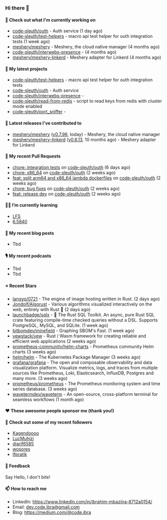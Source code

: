 

### Hi there 👋

#### 👷 Check out what I'm currently working on

- [code-sleuth/outh](https://github.com/code-sleuth/outh) - Auth service (1 day ago)
- [code-sleuth/test-helpers](https://github.com/code-sleuth/test-helpers) - macro api test helper for outh integration tests (1 week ago)
- [meshery/meshery](https://github.com/meshery/meshery) - Meshery, the cloud native manager (4 months ago)
- [code-sleuth/interwebs-presence](https://github.com/code-sleuth/interwebs-presence) -  (4 months ago)
- [meshery/meshery-linkerd](https://github.com/meshery/meshery-linkerd) - Meshery adapter for Linkerd (4 months ago)

#### 🌱 My latest projects

- [code-sleuth/test-helpers](https://github.com/code-sleuth/test-helpers) - macro api test helper for outh integration tests
- [code-sleuth/outh](https://github.com/code-sleuth/outh) - Auth service
- [code-sleuth/interwebs-presence](https://github.com/code-sleuth/interwebs-presence) - 
- [code-sleuth/read-from-redis](https://github.com/code-sleuth/read-from-redis) - script to read keys from redis with cluster mode enabled
- [code-sleuth/port_sniffer](https://github.com/code-sleuth/port_sniffer) - 

#### 🔭 Latest releases I've contributed to

- [meshery/meshery](https://github.com/meshery/meshery) ([v0.7.96](https://github.com/meshery/meshery/releases/tag/v0.7.96), today) - Meshery, the cloud native manager
- [meshery/meshery-linkerd](https://github.com/meshery/meshery-linkerd) ([v0.6.13](https://github.com/meshery/meshery-linkerd/releases/tag/v0.6.13), 10 months ago) - Meshery adapter for Linkerd

#### 🔨 My recent Pull Requests

- [chore: integration tests](https://github.com/code-sleuth/outh/pull/21) on [code-sleuth/outh](https://github.com/code-sleuth/outh) (6 days ago)
- [chore: x86_64](https://github.com/code-sleuth/outh/pull/19) on [code-sleuth/outh](https://github.com/code-sleuth/outh) (2 weeks ago)
- [feat: split arm64 and x86_64 lambda dockerfiles](https://github.com/code-sleuth/outh/pull/18) on [code-sleuth/outh](https://github.com/code-sleuth/outh) (2 weeks ago)
- [chore: bug fixes](https://github.com/code-sleuth/outh/pull/17) on [code-sleuth/outh](https://github.com/code-sleuth/outh) (2 weeks ago)
- [feat: release dev](https://github.com/code-sleuth/outh/pull/16) on [code-sleuth/outh](https://github.com/code-sleuth/outh) (2 weeks ago)

#### 🌱📖 I’m currently learning
- [LFS](https://www.linuxfromscratch.org/lfs/)
- [6.5840](http://nil.csail.mit.edu/6.5840/2024/)

#### 📜 My recent blog posts
- Tbd

#### 🎙️ My recent podcasts
- Tbd
- Tbd

#### ⭐ Recent Stars

- [langyo/0721](https://github.com/langyo/0721) - The engine of image hosting written in Rust. (2 days ago)
- [Jondolf/Algorust](https://github.com/Jondolf/Algorust) - Various algorithms visualized interactively on the web, entirely with Rust 🦀 (2 days ago)
- [launchbadge/sqlx](https://github.com/launchbadge/sqlx) - 🧰 The Rust SQL Toolkit. An async, pure Rust SQL crate featuring compile-time checked queries without a DSL. Supports PostgreSQL, MySQL, and SQLite. (1 week ago)
- [bitbomdev/minefield](https://github.com/bitbomdev/minefield) - Graphing SBOM&#39;s Fast. (1 week ago)
- [yewstack/yew](https://github.com/yewstack/yew) - Rust / Wasm framework for creating reliable and efficient web applications (2 weeks ago)
- [prometheus-community/helm-charts](https://github.com/prometheus-community/helm-charts) - Prometheus community Helm charts (3 weeks ago)
- [helm/helm](https://github.com/helm/helm) - The Kubernetes Package Manager (3 weeks ago)
- [grafana/grafana](https://github.com/grafana/grafana) - The open and composable observability and data visualization platform. Visualize metrics, logs, and traces from multiple sources like Prometheus, Loki, Elasticsearch, InfluxDB, Postgres and many more.  (3 weeks ago)
- [prometheus/prometheus](https://github.com/prometheus/prometheus) - The Prometheus monitoring system and time series database. (3 weeks ago)
- [wavetermdev/waveterm](https://github.com/wavetermdev/waveterm) - An open-source, cross-platform terminal for seamless workflows (1 month ago)

#### ❤️ These awesome people sponsor me (thank you!)


#### 👯 Check out some of my recent followers

- [Kagendoooo](https://github.com/Kagendoooo)
- [LucMuhizi](https://github.com/LucMuhizi)
- [djarif6585](https://github.com/djarif6585)
- [wosores](https://github.com/wosores)
- [lfpratik](https://github.com/lfpratik)

#### 💬 Feedback

Say Hello, I don't bite!

#### 📫 How to reach me

- LinkedIn: https://www.linkedin.com/in/ibrahim-mbaziira-8712a0154/
- Email: dev.code.ibra@gmail.com
- Blog: https://medium.com/@code.ibra



